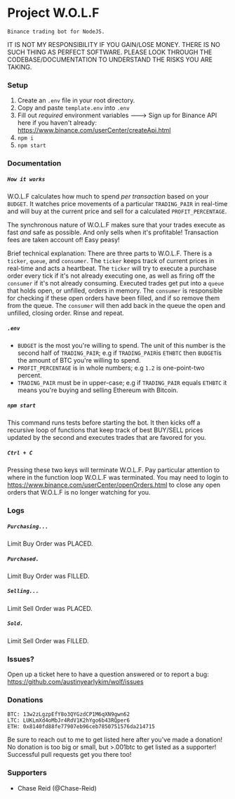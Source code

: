 # Project W.O.L.F
    Binance trading bot for NodeJS.

IT IS NOT MY RESPONSIBILITY IF YOU GAIN/LOSE MONEY.  THERE IS NO SUCH THING AS PERFECT SOFTWARE.  PLEASE LOOK THROUGH THE CODEBASE/DOCUMENTATION TO UNDERSTAND THE RISKS YOU ARE TAKING.  

### Setup
1. Create an `.env` file in your root directory.
2. Copy and paste `template.env` into `.env`
3. Fill out *required* environment variables
---> Sign up for Binance API here if you haven't already: https://www.binance.com/userCenter/createApi.html
4. `npm i`
5. `npm start`

### Documentation
##### `How it works`
W.O.L.F calculates how much to spend *per transaction* based on your `BUDGET`.  It watches price movements of a particular `TRADING_PAIR` in real-time and will buy at the current price and sell for a calculated `PROFIT_PERCENTAGE`.

The synchronous nature of W.O.L.F makes sure that your trades execute as fast *and* safe as possible.  And only sells when it's profitable!  Transaction fees are taken account of!  Easy peasy!

Brief technical explanation:  There are three parts to W.O.L.F.  There is a `ticker`, `queue`, and `consumer`.  The `ticker` keeps track of current prices in real-time and acts a heartbeat. The `ticker` will try to execute a purchase order every tick if it's not already executing one, as well as firing off the `consumer` if it's not already consuming.  Executed trades get put into a `queue` that holds open, or unfilled, orders in memory.  The `consumer` is responsible for checking if these open orders have been filled, and if so remove them from the queue.  The `consumer` will then add back in the queue the open and unfilled, closing order.  Rinse and repeat.

##### `.env`
- `BUDGET` is the most you're willing to spend.  The unit of this number is the second half of `TRADING_PAIR`; e.g if `TRADING_PAIR`is `ETHBTC` then `BUDGET`is the amount of BTC you're willing to spend.
- `PROFIT_PERCENTAGE` is in whole numbers; e.g `1.2` is one-point-two percent.
- `TRADING_PAIR` must be in upper-case; e.g if `TRADING_PAIR` equals `ETHBTC` it means you're buying and selling Ethereum with Bitcoin.

##### `npm start`
This command runs tests before starting the bot.  It then kicks off a recursive loop of functions that keep track of best BUY/SELL prices updated by the second and executes trades that are favored for you.

##### `Ctrl + C`
Pressing these two keys will terminate W.O.L.F.  Pay particular attention to where in the function loop W.O.L.F was terminated.  You may need to login to https://www.binance.com/userCenter/openOrders.html to close any open orders that W.O.L.F is no longer watching for you.

### Logs
##### `Purchasing... `
Limit Buy Order was PLACED.

##### `Purchased. `
Limit Buy Order was FILLED.

##### `Selling... `
Limit Sell Order was PLACED.

##### `Sold. `
Limit Sell Order was FILLED.

### Issues?
Open up a ticket here to have a question answered or to report a bug: https://github.com/austinyearlykim/wolf/issues

### Donations
    BTC: 13w2zLgzpEfY8o3QYGzdCP1M6qXN9gwn62
    LTC: LUKLmXd4oMbJr4RdV1K2hYgo6b43RQper6
    ETH: 0x8140fd88fe77907eb96ceb7850751576da214715
Be sure to reach out to me to get listed here after you've made a donation!  No donation is too big or small, but >.001btc to get listed as a supporter!  Successful pull requests get you there too!

### Supporters
 - Chase Reid (@Chase-Reid)
